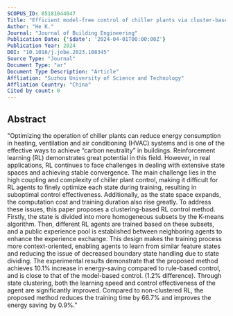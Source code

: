 ```yaml
---
SCOPUS_ID: 85181044047
Title: "Efficient model-free control of chiller plants via cluster-based deep reinforcement learning"
Author: "He K."
Journal: "Journal of Building Engineering"
Publication Date: {'$date': '2024-04-01T00:00:00Z'}
Publication Year: 2024
DOI: "10.1016/j.jobe.2023.108345"
Source Type: "Journal"
Document Type: "ar"
Document Type Description: "Article"
Affliation: "Suzhou University of Science and Technology"
Affliation Country: "China"
Cited by count: 0
---
```


## Abstract
"Optimizing the operation of chiller plants can reduce energy consumption in heating, ventilation and air conditioning (HVAC) systems and is one of the effective ways to achieve “carbon neutrality” in buildings. Reinforcement learning (RL) demonstrates great potential in this field. However, in real applications, RL continues to face challenges in dealing with extensive state spaces and achieving stable convergence. The main challenge lies in the high coupling and complexity of chiller plant control, making it difficult for RL agents to finely optimize each state during training, resulting in suboptimal control effectiveness. Additionally, as the state space expands, the computation cost and training duration also rise greatly. To address these issues, this paper proposes a clustering-based RL control method. Firstly, the state is divided into more homogeneous subsets by the K-means algorithm. Then, different RL agents are trained based on these subsets, and a public experience pool is established between neighboring agents to enhance the experience exchange. This design makes the training process more context-oriented, enabling agents to learn from similar feature states and reducing the issue of decreased boundary state handling due to state dividing. The experimental results demonstrate that the proposed method achieves 10.1% increase in energy-saving compared to rule-based control, and is close to that of the model-based control. (1.2% difference). Through state clustering, both the learning speed and control effectiveness of the agent are significantly improved. Compared to non-clustered RL, the proposed method reduces the training time by 66.7% and improves the energy saving by 0.9%."
